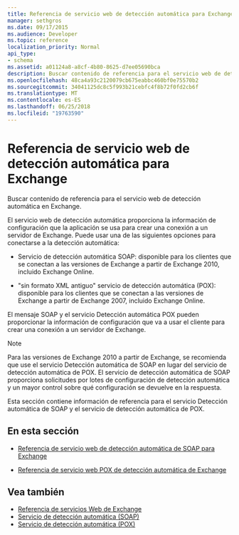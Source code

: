 ```yaml
---
title: Referencia de servicio web de detección automática para Exchange
manager: sethgros
ms.date: 09/17/2015
ms.audience: Developer
ms.topic: reference
localization_priority: Normal
api_type:
- schema
ms.assetid: a01124a8-a8cf-4b80-8625-d7ee05690bca
description: Buscar contenido de referencia para el servicio web de detección automática en Exchange.
ms.openlocfilehash: 48ca4a93c2120079cb675eabbc460bf0e75570b2
ms.sourcegitcommit: 34041125dc8c5f993b21cebfc4f8b72f0fd2cb6f
ms.translationtype: MT
ms.contentlocale: es-ES
ms.lasthandoff: 06/25/2018
ms.locfileid: "19763590"
---
```

# <a name="autodiscover-web-service-reference-for-exchange"></a>Referencia de servicio web de detección automática para Exchange

Buscar contenido de referencia para el servicio web de detección automática en Exchange.
  
El servicio web de detección automática proporciona la información de configuración que la aplicación se usa para crear una conexión a un servidor de Exchange. Puede usar una de las siguientes opciones para conectarse a la detección automática:
  
- Servicio de detección automática SOAP: disponible para los clientes que se conectan a las versiones de Exchange a partir de Exchange 2010, incluido Exchange Online.
    
- "sin formato XML antiguo" servicio de detección automática (POX): disponible para los clientes que se conectan a las versiones de Exchange a partir de Exchange 2007, incluido Exchange Online. 
    
El mensaje SOAP y el servicio Detección automática POX pueden proporcionar la información de configuración que va a usar el cliente para crear una conexión a un servidor de Exchange.
  
> [!NOTE]
> Para las versiones de Exchange 2010 a partir de Exchange, se recomienda que use el servicio Detección automática de SOAP en lugar del servicio de detección automática de POX. El servicio de detección automática de SOAP proporciona solicitudes por lotes de configuración de detección automática y un mayor control sobre qué configuración se devuelve en la respuesta. 
  
Esta sección contiene información de referencia para el servicio Detección automática de SOAP y el servicio de detección automática de POX.
  
## <a name="in-this-section"></a>En esta sección
<a name="bk_InThisSection"> </a>

- [Referencia de servicio web de detección automática de SOAP para Exchange](soap-autodiscover-web-service-reference-for-exchange.md)
    
- [Referencia de servicio web POX de detección automática de Exchange](pox-autodiscover-web-service-reference-for-exchange.md)
    
## <a name="see-also"></a>Vea también

- [Referencia de servicios Web de Exchange](web-services-reference-for-exchange.md)
- [Servicio de detección automática (SOAP)](http://msdn.microsoft.com/library/e24d1a1f-0d20-4bd9-ae4c-9112ecacea78%28Office.15%29.aspx)
- [Servicio de detección automática (POX)](http://msdn.microsoft.com/library/13c54de3-a91c-4424-8732-99dd8f2162ec%28Office.15%29.aspx)
    

